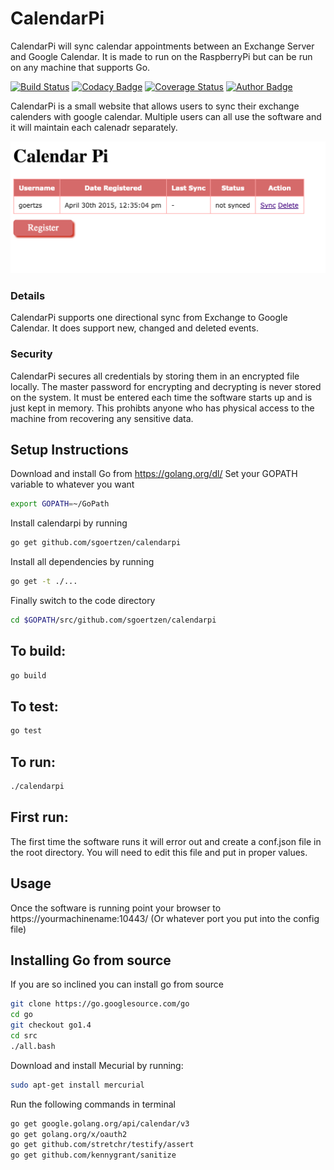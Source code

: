 # CalendarPi
CalendarPi will sync calendar appointments between an Exchange Server and Google Calendar.  It is made to run on the RaspberryPi but can be run on any machine that supports Go.

[![Build Status](https://travis-ci.org/sgoertzen/calendarpi.svg?branch=master)](https://travis-ci.org/sgoertzen/calendarpi)
[![Codacy Badge](https://www.codacy.com/project/badge/f0dedbbcb471499eb47456cf954018d3)](https://www.codacy.com/app/sgoertzen/calendarpi)
[![Coverage Status](https://coveralls.io/repos/sgoertzen/calendarpi/badge.svg)](https://coveralls.io/r/sgoertzen/calendarpi)
[![Author Badge](https://img.shields.io/badge/awesome-totally-green.svg)](https://github.com/sgoertzen)

CalendarPi is a small website that allows users to sync their exchange calenders with google calendar.  Multiple users can all use the software and it will maintain each calenadr separately.  

![Screenshot](https://github.com/sgoertzen/calendarpi/blob/master/images/ScreenShot.png)

### Details
CalendarPi supports one directional sync from Exchange to Google Calendar.  It does support new, changed and deleted events.

### Security
CalendarPi secures all credentials by storing them in an encrypted file locally.  The master password for encrypting and decrypting is never stored on the system.  It must be entered each time the software starts up and is just kept in memory.  This prohibts anyone who has physical access to the machine from recovering any sensitive data.

## Setup Instructions
Download and install Go from https://golang.org/dl/
Set your GOPATH variable to whatever you want
```sh
export GOPATH=~/GoPath
```
Install calendarpi by running
```sh
go get github.com/sgoertzen/calendarpi
```
Install all dependencies by running
```sh
go get -t ./...
```
Finally switch to the code directory
```sh
cd $GOPATH/src/github.com/sgoertzen/calendarpi
```

## To build:
```sh
go build
```

## To test:
```sh
go test
```

## To run:
```sh
./calendarpi
```

## First run:
The first time the software runs it will error out and create a conf.json file in the root directory.  You will need to edit this file and put in proper values.

## Usage
Once the software is running point your browser to https://yourmachinename:10443/ (Or whatever port you put into the config file)

## Installing Go from source
If you are so inclined you can install go from source
```sh
git clone https://go.googlesource.com/go
cd go
git checkout go1.4
cd src
./all.bash
```
Download and install Mecurial by running:
```sh
sudo apt-get install mercurial
```

Run the following commands in terminal
```sh
go get google.golang.org/api/calendar/v3
go get golang.org/x/oauth2
go get github.com/stretchr/testify/assert
go get github.com/kennygrant/sanitize
```
